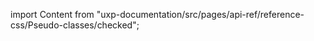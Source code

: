 
import Content from "uxp-documentation/src/pages/api-ref/reference-css/Pseudo-classes/checked";

<Content query="product=xd"/>
